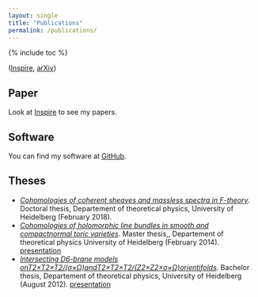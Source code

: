 ```yaml
---
layout: single
title: "Publications"
permalink: /publications/
---
```


{% include toc %}

 ([Inspire](https://inspirehep.net/author/profile/M.Bies.1),
 [arXiv](https://arxiv.org/search/hep-th?searchtype=author&query=Bies%2C+M))


## Paper

Look at [Inspire](https://inspirehep.net/author/profile/M.Bies.1) to see my papers.

<!--## Or that way?
2 | Mohamed Barakat, [*jets. A MAPLE-package for formal differential geometry*](http://www.algebra.mathematik.uni-siegen.de/barakat/casc/casc.pdf). Computer algebra in scientific computing, (EACA Konstanz), Springer, Berlin (2001), 1-12. 
1 | Mohamed Barakat and Martin Oberlack, Reduction and long time behaviour of homogeneous turbulence under spatially constant mean-velocity gradient. Advances in turbulence VIII: Proc. of the 8th European Turbulence Conference, Barcelona, Spain (2000), 865-868.-->

## Software
You can find my software at [GitHub](https://github.com/herearound).

## Theses
* [*Cohomologies of coherent sheaves and massless spectra in F-theory*](https://arxiv.org/abs/1802.08860). Doctoral thesis, Departement of theoretical physics, University of Heidelberg (February 2018).
* [*Cohomologies of holomorphic line bundles in smooth and compactnormal toric varieties*](/Master_thesis_MartinBies.pdf). Master thesis,, Departement of theoretical physics University of Heidelberg (February 2014). [presentation](/Master_thesis_presentation.pdf)
* [*Intersecting D6-brane models onT2×T2×T2/(σ×Ω)andT2×T2×T2/(Z2×Z2×σ×Ω)orientifolds*](/Bachelor_thesis_MartinBies.pdf). Bachelor thesis, Departement of theoretical physics, University of Heidelberg (August 2012). [presentation](/Bachelor_thesis_presentation.pdf)
